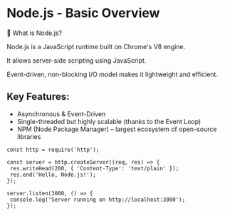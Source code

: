 # Node.js - Basic Overview
📌 What is Node.js?

Node.js is a JavaScript runtime built on Chrome's V8 engine.

It allows server-side scripting using JavaScript.

Event-driven, non-blocking I/O model makes it lightweight and efficient.

## Key Features:

- Asynchronous & Event-Driven
- Single-threaded but highly scalable (thanks to the Event Loop)
- NPM (Node Package Manager) – largest ecosystem of open-source libraries

 ``` Basic 
const http = require('http');

const server = http.createServer((req, res) => {
  res.writeHead(200, { 'Content-Type': 'text/plain' });
  res.end('Hello, Node.js!');
});

server.listen(3000, () => {
  console.log('Server running on http://localhost:3000');
});
```
